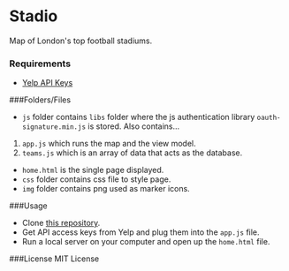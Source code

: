 # Stadio 
Map of London's top football stadiums. 

### Requirements
- [Yelp API Keys](https://www.yelp.co.uk/developers/v2/manage_app)


###Folders/Files
 -  `js` folder contains `libs` folder where the js authentication library `oauth-signature.min.js` is stored. Also contains... 
 1) `app.js` which runs the map and the view model.
 2) `teams.js` which is an array of data that acts as the database.
 - `home.html` is the single page displayed. 
 - `css` folder contains css file to style page.
 - `img` folder contains png used as marker icons.
 


###Usage
- Clone [this repository](https://github.com/kingdivine/stadio.git).
- Get API access keys from Yelp and plug them into the `app.js` file.  
- Run a local server on your computer and open up the `home.html` file.

###License
MIT License